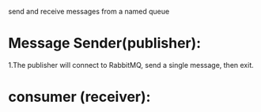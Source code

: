 
send and receive messages from a named queue
# Message Sender(publisher):
1.The publisher will connect to RabbitMQ, send a single message, then exit.
#  consumer (receiver):

